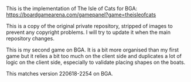 This is the implementation of The Isle of Cats for BGA:
https://boardgamearena.com/gamepanel?game=theisleofcats

This is a copy of the original private repository, stripped of images to
prevent any copyright problems. I will try to update it when the main
repository changes.

This is my second game on BGA. It is a bit more organised than my first game
but it relies a bit too much on the client side and duplicates a lot of logic
on the client side, especially to validate placing shapes on the boats.

This matches version 220618-2254 on BGA.

